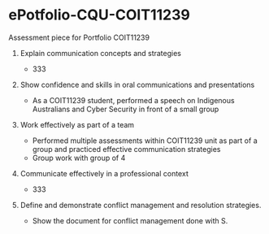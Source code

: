 # ePotfolio-CQU-COIT11239
Assessment piece for Portfolio COIT11239

1. Explain communication concepts and strategies
    - 333

2. Show confidence and skills in oral communications and presentations 
    - As a COIT11239 student, performed a speech on Indigenous Australians and Cyber Security in front of a small group 

3. Work effectively as part of a team
    - Performed multiple assessments within COIT11239 unit as part of a group and practiced effective communication strategies 
    - Group work with group of 4 

4. Communicate effectively in a professional context
    - 333

5. Define and demonstrate conflict management and resolution strategies.
    - Show the document for conflict management done with S. 
